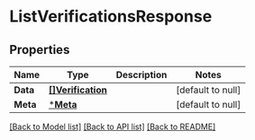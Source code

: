 # ListVerificationsResponse

## Properties
Name | Type | Description | Notes
------------ | ------------- | ------------- | -------------
**Data** | [**[]Verification**](Verification.md) |  | [default to null]
**Meta** | [***Meta**](Meta.md) |  | [default to null]

[[Back to Model list]](../README.md#documentation-for-models) [[Back to API list]](../README.md#documentation-for-api-endpoints) [[Back to README]](../README.md)

